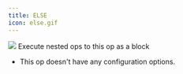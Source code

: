 ```yaml
---
title: ELSE
icon: else.gif
---
```


<img src="/static/images/icons/else.gif" /> Execute nested ops to this op as a block

* This op doesn't have any configuration options.
